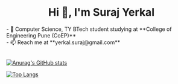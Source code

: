 <h1 align="center">Hi 👋, I'm Suraj Yerkal</h1>
- 🔭 Computer Science, TY BTech student studying at **College of Engineering Pune (CoEP)**<br/>
- 📫 Reach me at **yerkal.suraj@gmail.com**
<br/><br/>

[![Anurag's GitHub stats](https://github-readme-stats.vercel.app/api?username=suraj2439&show_icons=true&theme=merko)](https://github.com/anuraghazra/github-readme-stats)

[![Top Langs](https://github-readme-stats.vercel.app/api/top-langs/?username=suraj2439&layout=compact&theme=radical&show_icons=true)](https://github.com/anuraghazra/github-readme-stats)


<!--
**suraj2439/suraj2439** is a ✨ _special_ ✨ repository because its `README.md` (this file) appears on your GitHub profile.

Here are some ideas to get you started:

- 🔭 I’m currently working on ...
- 🌱 I’m currently learning ...
- 👯 I’m looking to collaborate on ...
- 🤔 I’m looking for help with ...
- 💬 Ask me about ...
- 📫 How to reach me: ...
- 😄 Pronouns: ...
- ⚡ Fun fact: ...
-->
